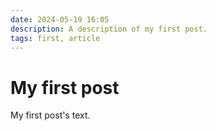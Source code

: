 ```yaml
---
date: 2024-05-19 16:05
description: A description of my first post.
tags: first, article
---
```

# My first post

My first post's text.